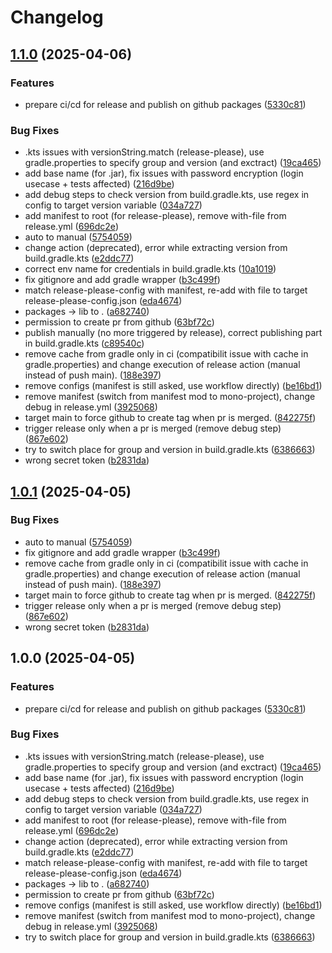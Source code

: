 # Changelog

## [1.1.0](https://github.com/antoineromand/dxs-auth-core/compare/v1.0.1...v1.1.0) (2025-04-06)


### Features

* prepare ci/cd for release and publish on github packages ([5330c81](https://github.com/antoineromand/dxs-auth-core/commit/5330c811bc5246525137cee4d39f8a6342877ad2))


### Bug Fixes

* .kts issues with versionString.match (release-please), use gradle.properties to specify group and version (and exctract) ([19ca465](https://github.com/antoineromand/dxs-auth-core/commit/19ca465509affb2b793eaa4b047c86d268065e2b))
* add base name (for .jar), fix issues with password encryption (login usecase + tests affected) ([216d9be](https://github.com/antoineromand/dxs-auth-core/commit/216d9be325eea0a5c223d3d8f860c01090419ce6))
* add debug steps to check version from build.gradle.kts, use regex in config to target version variable ([034a727](https://github.com/antoineromand/dxs-auth-core/commit/034a7272f7b4c734342f5a691c1bfca27d129b26))
* add manifest to root (for release-please), remove with-file from release.yml ([696dc2e](https://github.com/antoineromand/dxs-auth-core/commit/696dc2e0a00bbb59fb3b4e17c7958b6389aedf07))
* auto to manual ([5754059](https://github.com/antoineromand/dxs-auth-core/commit/575405921b4b667a3fc555f78f0b76c9bc3b62e1))
* change action (deprecated), error while extracting version from build.gradle.kts ([e2ddc77](https://github.com/antoineromand/dxs-auth-core/commit/e2ddc776796f4af57115ced5d4cc1602814e0aa6))
* correct env name for credentials in build.gradle.kts ([10a1019](https://github.com/antoineromand/dxs-auth-core/commit/10a101962c50588df935376695c68120b13b9f50))
* fix gitignore and add gradle wrapper ([b3c499f](https://github.com/antoineromand/dxs-auth-core/commit/b3c499f2c619bafbbe07c21bee74a68139dd2f6a))
* match release-please-config with manifest, re-add with file to target release-please-config.json ([eda4674](https://github.com/antoineromand/dxs-auth-core/commit/eda4674580af80e51cc58af408c4dbe2b311fd77))
* packages -&gt; lib to . ([a682740](https://github.com/antoineromand/dxs-auth-core/commit/a68274084ff0a1a12fff369f12424e0e8a9b54f6))
* permission to create pr from github ([63bf72c](https://github.com/antoineromand/dxs-auth-core/commit/63bf72c93048b8f797c9e61f8d7a322d95944717))
* publish manually (no more triggered by release), correct publishing part in build.gradle.kts ([c89540c](https://github.com/antoineromand/dxs-auth-core/commit/c89540cabba75f1166547a54f8eaf6c8c12964b8))
* remove cache from gradle only in ci (compatibilit issue with cache in gradle.properties) and change execution of release action (manual instead of push main). ([188e397](https://github.com/antoineromand/dxs-auth-core/commit/188e397e46378c03107e4ce23cbdb8cb68641edd))
* remove configs (manifest is still asked, use workflow directly) ([be16bd1](https://github.com/antoineromand/dxs-auth-core/commit/be16bd1f25c9a1802554165c6112debcc6798774))
* remove manifest (switch from manifest mod to mono-project), change debug in release.yml ([3925068](https://github.com/antoineromand/dxs-auth-core/commit/39250683684c96efe1d16c2e5f5c45cb627a994b))
* target main to force github to create tag when pr is merged. ([842275f](https://github.com/antoineromand/dxs-auth-core/commit/842275f83b2778b6ff9b879bae81d707323e0191))
* trigger release only when a pr is merged (remove debug step) ([867e602](https://github.com/antoineromand/dxs-auth-core/commit/867e602071ad8f35c4d23e10a229cda1f7aa8bda))
* try to switch place for group and version in build.gradle.kts ([6386663](https://github.com/antoineromand/dxs-auth-core/commit/638666312f1b1b4061b5e8d5a5967b57c910bf9a))
* wrong secret token ([b2831da](https://github.com/antoineromand/dxs-auth-core/commit/b2831da0c4471dcc8ee1a46493b4a6417becfda1))

## [1.0.1](https://github.com/antoineromand/dxs-auth-core/compare/v1.0.0...v1.0.1) (2025-04-05)


### Bug Fixes

* auto to manual ([5754059](https://github.com/antoineromand/dxs-auth-core/commit/575405921b4b667a3fc555f78f0b76c9bc3b62e1))
* fix gitignore and add gradle wrapper ([b3c499f](https://github.com/antoineromand/dxs-auth-core/commit/b3c499f2c619bafbbe07c21bee74a68139dd2f6a))
* remove cache from gradle only in ci (compatibilit issue with cache in gradle.properties) and change execution of release action (manual instead of push main). ([188e397](https://github.com/antoineromand/dxs-auth-core/commit/188e397e46378c03107e4ce23cbdb8cb68641edd))
* target main to force github to create tag when pr is merged. ([842275f](https://github.com/antoineromand/dxs-auth-core/commit/842275f83b2778b6ff9b879bae81d707323e0191))
* trigger release only when a pr is merged (remove debug step) ([867e602](https://github.com/antoineromand/dxs-auth-core/commit/867e602071ad8f35c4d23e10a229cda1f7aa8bda))
* wrong secret token ([b2831da](https://github.com/antoineromand/dxs-auth-core/commit/b2831da0c4471dcc8ee1a46493b4a6417becfda1))

## 1.0.0 (2025-04-05)


### Features

* prepare ci/cd for release and publish on github packages ([5330c81](https://github.com/antoineromand/dxs-auth-core/commit/5330c811bc5246525137cee4d39f8a6342877ad2))


### Bug Fixes

* .kts issues with versionString.match (release-please), use gradle.properties to specify group and version (and exctract) ([19ca465](https://github.com/antoineromand/dxs-auth-core/commit/19ca465509affb2b793eaa4b047c86d268065e2b))
* add base name (for .jar), fix issues with password encryption (login usecase + tests affected) ([216d9be](https://github.com/antoineromand/dxs-auth-core/commit/216d9be325eea0a5c223d3d8f860c01090419ce6))
* add debug steps to check version from build.gradle.kts, use regex in config to target version variable ([034a727](https://github.com/antoineromand/dxs-auth-core/commit/034a7272f7b4c734342f5a691c1bfca27d129b26))
* add manifest to root (for release-please), remove with-file from release.yml ([696dc2e](https://github.com/antoineromand/dxs-auth-core/commit/696dc2e0a00bbb59fb3b4e17c7958b6389aedf07))
* change action (deprecated), error while extracting version from build.gradle.kts ([e2ddc77](https://github.com/antoineromand/dxs-auth-core/commit/e2ddc776796f4af57115ced5d4cc1602814e0aa6))
* match release-please-config with manifest, re-add with file to target release-please-config.json ([eda4674](https://github.com/antoineromand/dxs-auth-core/commit/eda4674580af80e51cc58af408c4dbe2b311fd77))
* packages -&gt; lib to . ([a682740](https://github.com/antoineromand/dxs-auth-core/commit/a68274084ff0a1a12fff369f12424e0e8a9b54f6))
* permission to create pr from github ([63bf72c](https://github.com/antoineromand/dxs-auth-core/commit/63bf72c93048b8f797c9e61f8d7a322d95944717))
* remove configs (manifest is still asked, use workflow directly) ([be16bd1](https://github.com/antoineromand/dxs-auth-core/commit/be16bd1f25c9a1802554165c6112debcc6798774))
* remove manifest (switch from manifest mod to mono-project), change debug in release.yml ([3925068](https://github.com/antoineromand/dxs-auth-core/commit/39250683684c96efe1d16c2e5f5c45cb627a994b))
* try to switch place for group and version in build.gradle.kts ([6386663](https://github.com/antoineromand/dxs-auth-core/commit/638666312f1b1b4061b5e8d5a5967b57c910bf9a))
